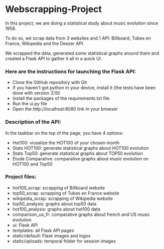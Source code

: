 # Webscrapping-Project

In this project, we are doing a statistical study about music evolution 
since 1958. 

To do so, we scrap data from 3 websites and 1 API: Billboard, Tubes en France, 
Wikipedia and the Deezer API. 

We scrapped the data, generated some statistical graphs around them and 
created a Flask API to gather it all in a quick UI. 

### Here are the instructions for launching the Flask API:
- Clone the GitHub repository with Git 
- If you haven't got python in your device, install it 
(the tests have been done with version 3.10)
- Install the packages of the requirements.txt file
- Run the ui.py file 
- Open the http://localhost:8080 link in your browser

### Description of the API:
In the taskbar on the top of the page, you have 4 options:
- Hot100: viusalize the HOT100 of your chosen month 
- Stats HOT100: generate statistical graphs about HOT100 evolution
- Stats Top50: generate statistical graphs about TOP50 evolution
- Etude Comparative: comparative graphs about music evolution on HOT100 and Top50


### Project files:
- hot100_scrap: scrapping of Billboard website 
- top50_scrap: scrapping of Tubes en France website 
- wikipedia_scrap: scrapping of Wikipedia website 
- top50_analysis: graphs about top50 data 
- hot100_analysis: graphs about hot100 data 
- comparison_us_fr: comparative graphs about french and US music evolution
- ui: Flask API
- templates: all Flask API pages 
- static/default: Flask images and logos 
- static/uploads: temporal folder for session images 
